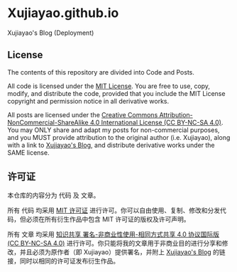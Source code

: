 # Xujiayao.github.io

Xujiayao's Blog (Deployment)

## License

The contents of this repository are divided into Code and Posts.

All code is licensed under the [MIT License](https://opensource.org/license/mit). You are free to use, copy, modify, and distribute the code, provided that you include the MIT License copyright and permission notice in all derivative works.

All posts are licensed under the [Creative Commons Attribution-NonCommercial-ShareAlike 4.0 International License (CC BY-NC-SA 4.0)](https://creativecommons.org/licenses/by-nc-sa/4.0/). You may ONLY share and adapt my posts for non-commercial purposes, and you MUST provide attribution to the original author (i.e. Xujiayao), along with a link to [Xujiayao's Blog](https://blog.xujiayao.com/), and distribute derivative works under the SAME license.

## 许可证

本仓库的内容分为 代码 及 文章。

所有 代码 均采用 [MIT 许可证](https://opensource.org/license/mit) 进行许可。你可以自由使用、复制、修改和分发代码，但必须在所有衍生作品中包含 MIT 许可证的版权及许可声明。

所有 文章 均采用 [知识共享 署名-非商业性使用-相同方式共享 4.0 协议国际版 (CC BY-NC-SA 4.0)](https://creativecommons.org/licenses/by-nc-sa/4.0/) 进行许可。你只能将我的文章用于非商业目的进行分享和修改，并且必须为原作者（即 Xujiayao）提供署名，并附上 [Xujiayao's Blog](https://blog.xujiayao.com/) 的链接，同时以相同的许可证发布衍生作品。